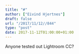 ```yaml
---
title: "#"
author: ["Eivind Hjertnes"]
draft: false
url: "/2017/11/12//844"
type: "post"
date: 2017-11-12T01:00:00+01:00
---
```


Anyone tested out Lightroom CC?
